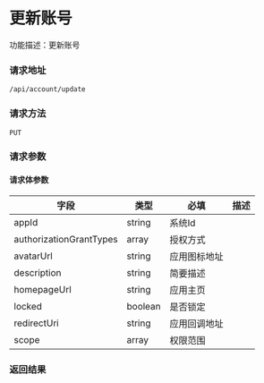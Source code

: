 # 更新账号
功能描述：更新账号

### 请求地址
```
/api/account/update
```

### 请求方法
`PUT`
### 请求参数



#### 请求体参数
| 字段 | 类型 | 必填 | 描述 |
| -------- | -------- | -------- | -------- |
| appId     | string   | 系统Id |
| authorizationGrantTypes     | array<string>   | 授权方式 |
| avatarUrl     | string   | 应用图标地址 |
| description     | string   | 简要描述 |
| homepageUrl     | string   | 应用主页 |
| locked     | boolean   | 是否锁定 |
| redirectUri     | string   | 应用回调地址 |
| scope     | array<string>   | 权限范围 |

### 返回结果

